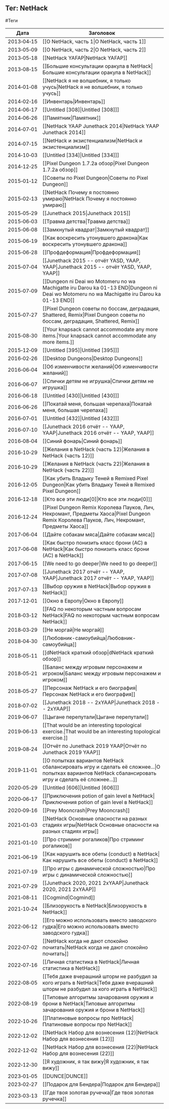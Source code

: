 ## Тег: NetHack
#Теги

| Дата | Заголовок |
| --- | --- |
| 2013&#8209;04&#8209;15 | [[О NetHack, часть 1\|О NetHack, часть 1]] |
| 2013&#8209;05&#8209;09 | [[О NetHack, часть 2\|О NetHack, часть 2]] |
| 2013&#8209;05&#8209;18 | [[NetHack YAFAP\|NetHack YAFAP]] |
| 2013&#8209;08&#8209;15 | [[Большие консультации оракула в NetHack\|Большие консультации оракула в NetHack]] |
| 2014&#8209;01&#8209;08 | [[NetHack я не волшебник, я только учусь\|NetHack я не волшебник, я только учусь]] |
| 2014&#8209;02&#8209;16 | [[Инвентарь\|Инвентарь]] |
| 2014&#8209;06&#8209;17 | [[Untitled [308]\|Untitled [308]]] |
| 2014&#8209;06&#8209;26 | [[Памятник\|Памятник]] |
| 2014&#8209;07&#8209;01 | [[NetHack YAAP  Junethack 2014\|NetHack YAAP  Junethack 2014]] |
| 2014&#8209;07&#8209;15 | [[NetHack и экзистенциализм\|NetHack и экзистенциализм]] |
| 2014&#8209;10&#8209;03 | [[Untitled [334]\|Untitled [334]]] |
| 2014&#8209;12&#8209;25 | [[Pixel Dungeon 1.7.2a обзор\|Pixel Dungeon 1.7.2a обзор]] |
| 2015&#8209;01&#8209;12 | [[Советы по Pixel Dungeon\|Советы по Pixel Dungeon]] |
| 2015&#8209;02&#8209;13 | [[NetHack Почему я постоянно умираю\|NetHack Почему я постоянно умираю]] |
| 2015&#8209;05&#8209;29 | [[Junethack 2015\|Junethack 2015]] |
| 2015&#8209;06&#8209;03 | [[Травма детства\|Травма детства]] |
| 2015&#8209;06&#8209;08 | [[Замкнутый квадрат\|Замкнутый квадрат]] |
| 2015&#8209;06&#8209;19 | [[Как воскресить утонувшего дракона\|Как воскресить утонувшего дракона]] |
| 2015&#8209;06&#8209;28 | [[Профдеформация\|Профдеформация]] |
| 2015&#8209;07&#8209;04 | [[Junethack 2015 -- отчёт YASD, YAAP, YAAP\|Junethack 2015 -- отчёт YASD, YAAP, YAAP]] |
| 2015&#8209;07&#8209;09 | [[Dungeon ni Deai wo Motomeru no wa Machigatte iru Darou ka 01-13 END\|Dungeon ni Deai wo Motomeru no wa Machigatte iru Darou ka 01-13 END]] |
| 2015&#8209;07&#8209;27 | [[Pixel Dungeon советы по боссам, деградация, Shattered, Remix\|Pixel Dungeon советы по боссам, деградация, Shattered, Remix]] |
| 2015&#8209;08&#8209;30 | [[Your knapsack cannot accommodate any more items.\|Your knapsack cannot accommodate any more items.]] |
| 2015&#8209;12&#8209;09 | [[Untitled [395]\|Untitled [395]]] |
| 2016&#8209;02&#8209;26 | [[Desktop Dungeons\|Desktop Dungeons]] |
| 2016&#8209;06&#8209;04 | [[Об изменчивости желаний\|Об изменчивости желаний]] |
| 2016&#8209;06&#8209;07 | [[Спички детям не игрушка\|Спички детям не игрушка]] |
| 2016&#8209;06&#8209;18 | [[Untitled [430]\|Untitled [430]]] |
| 2016&#8209;06&#8209;26 | [[Покатай меня, большая черепаха\|Покатай меня, большая черепаха]] |
| 2016&#8209;07&#8209;01 | [[Untitled [432]\|Untitled [432]]] |
| 2016&#8209;07&#8209;10 | [[Junethack 2016 отчёт -- YAAP, YAAP\|Junethack 2016 отчёт -- YAAP, YAAP]] |
| 2016&#8209;08&#8209;04 | [[Синий фонарь\|Синий фонарь]] |
| 2016&#8209;10&#8209;29 | [[Желания в NetHack (часть 12)\|Желания в NetHack (часть 12)]] |
| 2016&#8209;10&#8209;29 | [[Желания в NetHack (часть 22)\|Желания в NetHack (часть 22)]] |
| 2016&#8209;12&#8209;05 | [[Как убить Владыку Теней в Remixed Pixel Dungeon\|Как убить Владыку Теней в Remixed Pixel Dungeon]] |
| 2016&#8209;12&#8209;18 | [[Кто все эти люди[0]\|Кто все эти люди[0]]] |
| 2016&#8209;12&#8209;24 | [[Pixel Dungeon Remix Королева Пауков, Лич, Некромант, Предметы Хаоса\|Pixel Dungeon Remix Королева Пауков, Лич, Некромант, Предметы Хаоса]] |
| 2017&#8209;06&#8209;04 | [[Дайте собакам мяса\|Дайте собакам мяса]] |
| 2017&#8209;06&#8209;08 | [[Как быстро понизить класс брони (AC) в NetHack\|Как быстро понизить класс брони (AC) в NetHack]] |
| 2017&#8209;06&#8209;15 | [[We need to go deeper\|We need to go deeper]] |
| 2017&#8209;07&#8209;08 | [[Junethack 2017 отчёт -- YAAP, YAAP\|Junethack 2017 отчёт -- YAAP, YAAP]] |
| 2017&#8209;07&#8209;13 | [[Выбор оружия в NetHack\|Выбор оружия в NetHack]] |
| 2017&#8209;12&#8209;01 | [[Окно в Европу\|Окно в Европу]] |
| 2018&#8209;03&#8209;12 | [[FAQ по некоторым частным вопросам NetHack\|FAQ по некоторым частным вопросам NetHack]] |
| 2018&#8209;03&#8209;29 | [[Не моргай\|Не моргай]] |
| 2018&#8209;04&#8209;30 | [[Любовник-самоубийца\|Любовник-самоубийца]] |
| 2018&#8209;05&#8209;11 | [[dNetHack краткий обзор\|dNetHack краткий обзор]] |
| 2018&#8209;05&#8209;21 | [[Баланс между игровым персонажем и игроком\|Баланс между игровым персонажем и игроком]] |
| 2018&#8209;05&#8209;27 | [[Персонаж NetHack и его биография\|Персонаж NetHack и его биография]] |
| 2018&#8209;07&#8209;02 | [[Junethack 2018 -- 2xYAAP\|Junethack 2018 -- 2xYAAP]] |
| 2019&#8209;06&#8209;07 | [[Цыгане перепутали\|Цыгане перепутали]] |
| 2019&#8209;06&#8209;13 | [[That would be an interesting topological exercise.\|That would be an interesting topological exercise.]] |
| 2019&#8209;08&#8209;24 | [[Отчёт по Junethack 2019 YAAP\|Отчёт по Junethack 2019 YAAP]] |
| 2019&#8209;11&#8209;01 | [[О попытках вариантов NetHack сбалансировать игру и сделать её сложнее...\|О попытках вариантов NetHack сбалансировать игру и сделать её сложнее...]] |
| 2020&#8209;05&#8209;29 | [[Untitled [606]\|Untitled [606]]] |
| 2020&#8209;06&#8209;17 | [[Приключения potion of gain level в NetHack\|Приключения potion of gain level в NetHack]] |
| 2020&#8209;09&#8209;16 | [[Prey Mooncrash\|Prey Mooncrash]] |
| 2021&#8209;01&#8209;03 | [[NetHack Основные опасности на разных стадиях игры\|NetHack Основные опасности на разных стадиях игры]] |
| 2021&#8209;01&#8209;10 | [[Про стриминг рогаликов\|Про стриминг рогаликов]] |
| 2021&#8209;06&#8209;19 | [[Как нарушить все обеты (conduct) в NetHack\|Как нарушить все обеты (conduct) в NetHack]] |
| 2021&#8209;07&#8209;19 | [[Про игры с динамической сложностью\|Про игры с динамической сложностью]] |
| 2021&#8209;07&#8209;29 | [[Junethack 2020, 2021 2xYAAP\|Junethack 2020, 2021 2xYAAP]] |
| 2021&#8209;08&#8209;11 | [[Cogmind\|Cogmind]] |
| 2021&#8209;10&#8209;24 | [[Близорукость в NetHack\|Близорукость в NetHack]] |
| 2022&#8209;06&#8209;12 | [[Его можно использовать вместо заводского гудка\|Его можно использовать вместо заводского гудка]] |
| 2022&#8209;07&#8209;02 | [[NetHack когда не дают спокойно почитать\|NetHack когда не дают спокойно почитать]] |
| 2022&#8209;07&#8209;16 | [[Личная статистика в NetHack\|Личная статистика в NetHack]] |
| 2022&#8209;08&#8209;05 | [[Тебя даже вчерашний шторм не разбудил за кого играть в NetHack\|Тебя даже вчерашний шторм не разбудил за кого играть в NetHack]] |
| 2022&#8209;08&#8209;19 | [[Типовые алгоритмы зачарования оружия и брони в NetHack\|Типовые алгоритмы зачарования оружия и брони в NetHack]] |
| 2022&#8209;10&#8209;26 | [[Платиновые вопросы про NetHack\|Платиновые вопросы про NetHack]] |
| 2022&#8209;12&#8209;02 | [[NetHack Набор для вознесения (12)\|NetHack Набор для вознесения (12)]] |
| 2022&#8209;12&#8209;02 | [[NetHack Набор для вознесения (22)\|NetHack Набор для вознесения (22)]] |
| 2022&#8209;12&#8209;30 | [[Я художник, я так вижу\|Я художник, я так вижу]] |
| 2023&#8209;01&#8209;05 | [[DUNCE\|DUNCE]] |
| 2023&#8209;02&#8209;27 | [[Подарок для Бендера\|Подарок для Бендера]] |
| 2023&#8209;03&#8209;13 | [[Где твоя золотая ручечка\|Где твоя золотая ручечка]] |
